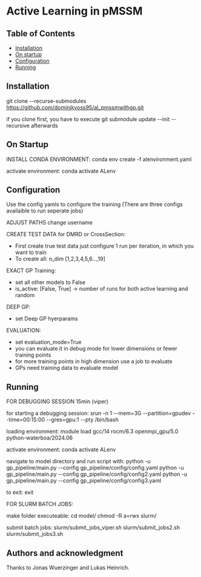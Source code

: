 # Active Learning in pMSSM

## Table of Contents

- [Installation](#installation)
- [On startup](#on-startup)
- [Configuration](#configuration)
- [Running](#running)

## Installation

git clone --recurse-submodules https://github.com/dominikvoss95/al_pmssmwithgp.git

if you clone first, you have to execute git submodule update --init --recursive afterwards

## On Startup

INSTALL CONDA ENVIRONMENT:
conda env create -f alenvironment.yaml

activate environment:
conda activate ALenv

## Configuration
Use the config yamls to configure the training (There are three configs availaible to run seperate jobs)

ADJUST PATHS
change username

CREATE TEST DATA for DMRD or CrossSection:
- First create true test data just configure 1 run per iteration, in which you want to train
- To create all: n_dim [1,2,3,4,5,6...,19]

EXACT GP Training:
- set all other models to False
- is_active: [False, True] -> number of runs for both active learning and random

DEEP GP:
- set Deep GP hyerparams

EVALUATION:
- set evaluation_mode=True
- you can evaluate it in debug mode for lower dimensions or fewer training points
- for more training points in high dimension use a job to evaluate
- GPs need training data to evaluate model

## Running

FOR DEBUGGING SESSION 15min  (viper)

for starting a debugging session:
srun -n 1 --mem=3G --partition=gpudev --time=00:15:00 --gres=gpu:1 --pty /bin/bash

loading environment:
module load gcc/14 rocm/6.3 openmpi_gpu/5.0 python-waterboa/2024.06

activate environment:
conda activate ALenv

navigate to model directory and run script with:
python -u gp_pipeline/main.py --config gp_pipeline/config/config.yaml
python -u gp_pipeline/main.py --config gp_pipeline/config/config2.yaml
python -u gp_pipeline/main.py --config gp_pipeline/config/config3.yaml

to exit: 
exit

FOR SLURM BATCH JOBS:

make folder executeable:
cd model/
chmod -R a=rwx slurm/

submit batch jobs:
slurm/submit_jobs_viper.sh
slurm/submit_jobs2.sh
slurm/submit_jobs3.sh

## Authors and acknowledgment
Thanks to Jonas Wuerzinger and Lukas Heinrich.
